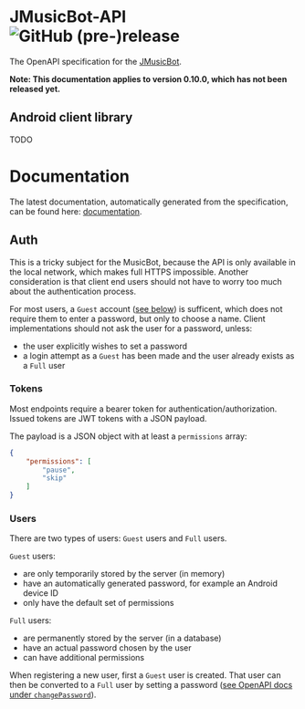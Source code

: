 # JMusicBot-API ![GitHub (pre-)release](https://img.shields.io/github/release/BjoernPetersen/JMusicBot-API/all.svg)
The OpenAPI specification for the [JMusicBot](https://github.com/BjoernPetersen/JMusicBot).

**Note: This documentation applies to version 0.10.0, which has not been released yet.**

## Android client library
TODO

# Documentation
The latest documentation, automatically generated from the specification, can be found here: [documentation](https://felixgail.github.io/CircleCIArtifactProvider/index.html?vcs-type=github&user=BjoernPetersen&project=JMusicBot-API&build=latest&branch=master&filter=successful&path=docs/index.html&token=46dc7aefa69e32721cbdf9ec6e74645f52055c13).

## Auth
This is a tricky subject for the MusicBot, because the API is only available in the
local network, which makes full HTTPS impossible. Another consideration is that
client end users should not have to worry too much about the authentication process.

For most users, a `Guest` account ([see below](#users)) is sufficent, which does not
require them to enter a password, but only to choose a name.
Client implementations should not ask the user for a password, unless:
- the user explicitly wishes to set a password
- a login attempt as a `Guest` has been made and the user already exists as a `Full` user

### Tokens
Most endpoints require a bearer token for authentication/authorization.
Issued tokens are JWT tokens with a JSON payload.

The payload is a JSON object with at least a `permissions` array:
```json
{
    "permissions": [
        "pause",
        "skip"
    ]
}
```

### Users
There are two types of users: `Guest` users and `Full` users.

`Guest` users:
- are only temporarily stored by the server (in memory)
- have an automatically generated password, for example an Android device ID
- only have the default set of permissions

`Full` users:
- are permanently stored by the server (in a database)
- have an actual password chosen by the user
- can have additional permissions

When registering a new user, first a `Guest` user is created.
That user can then be converted to a `Full` user by setting a password ([see OpenAPI docs under `changePassword`](#documentation)).
